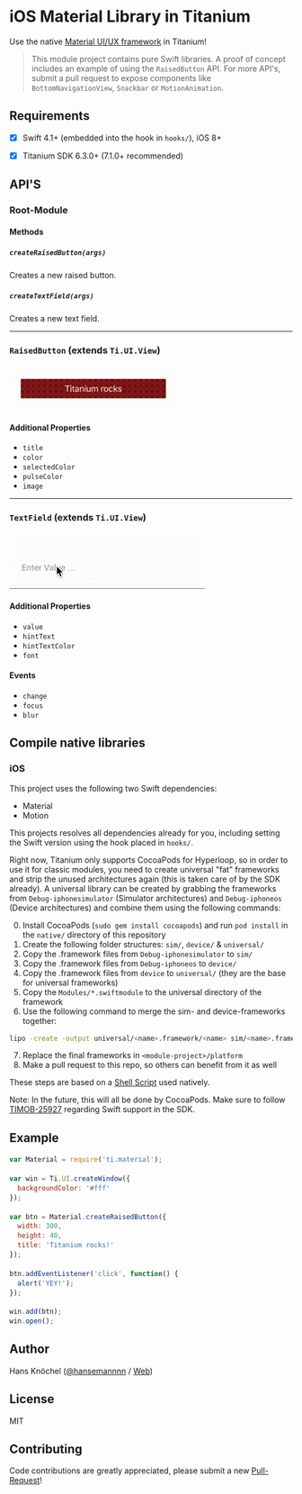 # iOS Material Library in Titanium

Use the native [Material UI/UX framework](https://github.com/CosmicMind/Material) in Titanium!

> This module project contains pure Swift libraries. A proof of concept includes an example of using the `RaisedButton` API.
For more API's, submit a pull request to expose components like `BottomNavigationView`, `Snackbar` or `MotionAnimation`.

## Requirements

- [x] Swift 4.1+ (embedded into the hook in `hooks/`), iOS 8+
- [x] Titanium SDK 6.3.0+ (7.1.0+ recommended)


## API'S

### Root-Module

#### Methods

##### `createRaisedButton(args)`

Creates a new raised button.

##### `createTextField(args)`

Creates a new text field.

---

### `RaisedButton` (extends `Ti.UI.View`)

<img src=".github/raised-button.gif" height="80" />

#### Additional Properties

- `title`
- `color`
- `selectedColor`
- `pulseColor`
- `image`

---

### `TextField` (extends `Ti.UI.View`)

<img src=".github/text-field.gif" height="100" />

#### Additional Properties

- `value`
- `hintText`
- `hintTextColor`
- `font`

#### Events

- `change`
- `focus`
- `blur`

## Compile native libraries

### iOS

This project uses the following two Swift dependencies:

- Material
- Motion

This projects resolves all dependencies already for you, including setting the Swift version using the hook placed in `hooks/`.

Right now, Titanium only supports CocoaPods for Hyperloop, so in order to use it for classic modules, you need
to create universal "fat" frameworks and strip the unused architectures again (this is taken care of by the SDK already).
A universal library can be created by grabbing the frameworks from `Debug-iphonesimulator` (Simulator architectures) 
and `Debug-iphoneos` (Device architectures) and combine them using the following commands:

0. Install CocoaPods (`sudo gem install cocoapods`) and run `pod install` in the `native/` directory of this repository
1. Create the following folder structures: `sim/`, `device/` & `universal/`
2. Copy the .framework files from `Debug-iphonesimulator` to `sim/`
3. Copy the .framework files from `Debug-iphoneos` to `device/`
4. Copy the .framework files from `device` to `universal/` (they are the base for universal frameworks)
5. Copy the `Modules/*.swiftmodule` to the universal directory of the framework
6. Use the following command to merge the sim- and device-frameworks together:
```bash
lipo -create -output universal/<name>.framework/<name> sim/<name>.framework/<name> device/<name>.framework/<name>
```
7. Replace the final frameworks in `<module-project>/platform`
8. Make a pull request to this repo, so others can benefit from it as well

These steps are based on a [Shell Script](https://gist.github.com/cromandini/1a9c4aeab27ca84f5d79) used natively.

Note: In the future, this will all be done by CocoaPods. Make sure to follow [TIMOB-25927](https://jira.appcelerator.org/browse/TIMOB-25927) regarding Swift support in the SDK.

## Example

```js
var Material = require('ti.material');

var win = Ti.UI.createWindow({
  backgroundColor: '#fff'
});

var btn = Material.createRaisedButton({
  width: 300,
  height: 40,
  title: 'Titanium rocks!'
});

btn.addEventListener('click', function() {
  alert('YEY!');
});

win.add(btn);
win.open();

```

## Author

Hans Knöchel ([@hansemannnn](https://twitter.com/hansemannnn) / [Web](http://hans-knoechel.de))

## License

MIT

## Contributing

Code contributions are greatly appreciated, please submit a new [Pull-Request](https://github.com/hansemannn/titanium-material/pull/new/master)!
